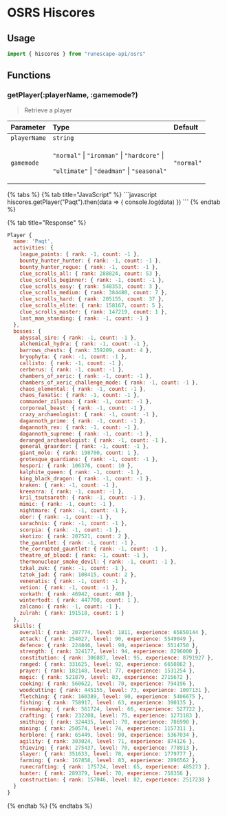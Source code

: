 # OSRS Hiscores

## Usage

```javascript
import { hiscores } from "runescape-api/osrs"
```

## Functions

### getPlayer\(:playerName, :gamemode?\) <a id="getplayer"></a>

> Retrieve a player

<table>
  <thead>
    <tr>
      <th style="text-align:left">Parameter</th>
      <th style="text-align:left">Type</th>
      <th style="text-align:left">Default</th>
    </tr>
  </thead>
  <tbody>
    <tr>
      <td style="text-align:left"><code>playerName</code>
      </td>
      <td style="text-align:left"><code>string</code>
      </td>
      <td style="text-align:left"></td>
    </tr>
    <tr>
      <td style="text-align:left"><code>gamemode</code>
      </td>
      <td style="text-align:left">
        <p><code>&quot;normal&quot;</code> | <code>&quot;ironman&quot;</code> | <code>&quot;hardcore&quot;</code> |</p>
        <p><code>&quot;ultimate&quot;</code> | <code>&quot;deadman&quot;</code> | <code>&quot;seasonal&quot;</code> 
        </p>
      </td>
      <td style="text-align:left"><code>&quot;normal&quot;</code>
      </td>
    </tr>
  </tbody>
</table>{% tabs %}
{% tab title="JavaScript" %}
```javascript
hiscores.getPlayer("Paqt").then(data => {
    console.log(data)
})
```
{% endtab %}

{% tab title="Response" %}
```javascript
Player {
  name: 'Paqt',
  activities: {
    league_points: { rank: -1, count: -1 },
    bounty_hunter_hunter: { rank: -1, count: -1 },
    bounty_hunter_rogue: { rank: -1, count: -1 },
    clue_scrolls_all: { rank: 288824, count: 53 },
    clue_scrolls_beginner: { rank: -1, count: -1 },
    clue_scrolls_easy: { rank: 548353, count: 3 },
    clue_scrolls_medium: { rank: 384480, count: 7 },
    clue_scrolls_hard: { rank: 205155, count: 37 },
    clue_scrolls_elite: { rank: 158167, count: 5 },
    clue_scrolls_master: { rank: 147219, count: 1 },
    last_man_standing: { rank: -1, count: -1 }
  },
  bosses: {
    abyssal_sire: { rank: -1, count: -1 },
    alchemical_hydra: { rank: -1, count: -1 },
    barrows_chests: { rank: 359209, count: 4 },
    bryophyta: { rank: -1, count: -1 },
    callisto: { rank: -1, count: -1 },
    cerberus: { rank: -1, count: -1 },
    chambers_of_xeric: { rank: -1, count: -1 },
    chambers_of_xeric_challenge_mode: { rank: -1, count: -1 },
    chaos_elemental: { rank: -1, count: -1 },
    chaos_fanatic: { rank: -1, count: -1 },
    commander_zilyana: { rank: -1, count: -1 },
    corporeal_beast: { rank: -1, count: -1 },
    crazy_archaeologist: { rank: -1, count: -1 },
    dagannoth_prime: { rank: -1, count: -1 },
    dagannoth_rex: { rank: -1, count: -1 },
    dagannoth_supreme: { rank: -1, count: -1 },
    deranged_archaeologist: { rank: -1, count: -1 },
    general_graardor: { rank: -1, count: -1 },
    giant_mole: { rank: 198700, count: 1 },
    grotesque_guardians: { rank: -1, count: -1 },
    hespori: { rank: 106376, count: 10 },
    kalphite_queen: { rank: -1, count: -1 },
    king_black_dragon: { rank: -1, count: -1 },
    kraken: { rank: -1, count: -1 },
    kreearra: { rank: -1, count: -1 },
    kril_tsutsaroth: { rank: -1, count: -1 },
    mimic: { rank: -1, count: -1 },
    nightmare: { rank: -1, count: -1 },
    obor: { rank: -1, count: -1 },
    sarachnis: { rank: -1, count: -1 },
    scorpia: { rank: -1, count: -1 },
    skotizo: { rank: 207521, count: 2 },
    the_gauntlet: { rank: -1, count: -1 },
    the_corrupted_gauntlet: { rank: -1, count: -1 },
    theatre_of_blood: { rank: -1, count: -1 },
    thermonuclear_smoke_devil: { rank: -1, count: -1 },
    tzkal_zuk: { rank: -1, count: -1 },
    tztok_jad: { rank: 108415, count: 2 },
    venenatis: { rank: -1, count: -1 },
    vetion: { rank: -1, count: -1 },
    vorkath: { rank: 46942, count: 408 },
    wintertodt: { rank: 447700, count: 1 },
    zalcano: { rank: -1, count: -1 },
    zulrah: { rank: 191518, count: 1 }
  },
  skills: {
    overall: { rank: 207774, level: 1811, experience: 65850144 },
    attack: { rank: 254027, level: 90, experience: 5549049 },
    defence: { rank: 224846, level: 90, experience: 5514750 },
    strength: { rank: 324177, level: 94, experience: 8296000 },
    constitution: { rank: 306887, level: 95, experience: 8791927 },
    ranged: { rank: 331625, level: 92, experience: 6650862 },
    prayer: { rank: 182148, level: 77, experience: 1531254 },
    magic: { rank: 521879, level: 83, experience: 2715672 },
    cooking: { rank: 560622, level: 70, experience: 794196 },
    woodcutting: { rank: 445155, level: 73, experience: 1007131 },
    fletching: { rank: 160389, level: 90, experience: 5406675 },
    fishing: { rank: 758917, level: 63, experience: 390135 },
    firemaking: { rank: 561724, level: 66, experience: 527722 },
    crafting: { rank: 232208, level: 75, experience: 1273183 },
    smithing: { rank: 324435, level: 70, experience: 786998 },
    mining: { rank: 250574, level: 74, experience: 1157311 },
    herblore: { rank: 65449, level: 90, experience: 5367034 },
    agility: { rank: 303024, level: 71, experience: 874126 },
    thieving: { rank: 275437, level: 70, experience: 778913 },
    slayer: { rank: 351633, level: 78, experience: 1779777 },
    farming: { rank: 167858, level: 83, experience: 2896562 },
    runecrafting: { rank: 175724, level: 65, experience: 485273 },
    hunter: { rank: 289379, level: 70, experience: 758356 },
    construction: { rank: 157046, level: 82, experience: 2517238 }
  }
}
```
{% endtab %}
{% endtabs %}

